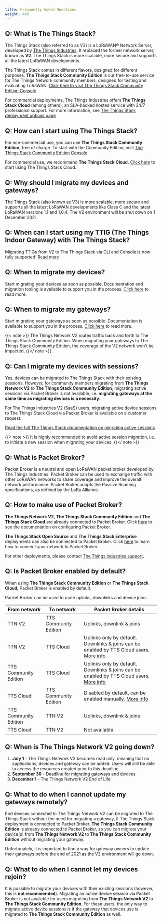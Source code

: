 ```yaml
---
title: Frequently Asked Questions
weight: 400
---
```


## Q: What is The Things Stack?
The Things Stack (also referred to as V3) is a LoRaWAN® Network Server, developed by [The Things Industries](https://www.thethingsindustries.com/). It replaced the former network server, known as **V2**. The Things Stack is more scalable, more secure and supports all the latest LoRaWAN developments.

The Things Stack comes in different flavors, designed for different purposes. **The Things Stack Community Edition** is our free-to-use service for The Things Network community members, designed for testing and evaluating LoRaWAN. [Click here to visit The Things Stack Community Edition Console](https://console.cloud.thethings.network/)

For commercial deployments, The Things Industries offers **The Things Stack Cloud** (among others), an SLA-backed hosted service with 24/7 professional support. For more information, see [The Things Stack deployment options page](https://www.thethingsindustries.com/deployment/)

## Q: How can I start using The Things Stack?
For non-commercial use, you can use **The Things Stack Community Edition**, free of charge. To start with the Community Edition, visit [The Things Stack Community Edition Console](https://console.cloud.thethings.network/).

For commercial use, we recommend **The Things Stack Cloud**. [Click here](https://accounts.thethingsindustries.com/fee-calculator) to start using The Things Stack Cloud.

## Q: Why should I migrate my devices and gateways?
The Things Stack (also known as V3) is more scalable, more secure and supports all the latest LoRaWAN developments like Class C and the latest LoRaWAN versions 1.1 and 1.0.4. The V2 environment will be shut down on 1 December 2021.

## Q: When can I start using my TTIG (The Things Indoor Gateway) with The Things Stack?
Migrating TTIGs from V2 to The Things Stack via CLI and Console is now fully supported! [Read more](https://www.thethingsindustries.com/docs/gateways/thethingsindoorgateway/)

## Q: When to migrate my devices?
Start migrating your devices as soon as possible. Documentation and migration tooling is available to support you in the process. [Click here](/the-things-stack/migrate-to-v3/) to read more.

## Q: When to migrate my gateways?
Start migrating your gateways as soon as possible. Documentation is available to support you in the process. [Click here](/the-things-stack/migrate-to-v3/) to read more. 

{{< note >}}
The Things Network V2 routes traffic back and forth to The Things Stack Community Edition. When migrating your gateways to The Things Stack Community Edition, the coverage of the V2 network won't be impacted.
{{</ note >}}

## Q: Can I migrate my devices with sessions?
Yes, devices can be migrated to The Things Stack with their existing sessions. However, for community members migrating from **The Things Network V2** to **The Things Stack Community Edition**, migrating active sessions via Packet Broker is not available, i.e. **migrating gateways at the same time as migrating devices is a necessity**.

For The Things Industries V2 (SaaS) users, migrating active device sessions to The Things Stack Cloud via Packet Broker is available on a customer request. 

[Read the full The Things Stack documentation on migrating active sessions](https://www.thethingsindustries.com/docs/getting-started/migrating/migrating-from-v2/migrate-using-migration-tool/migrate-active-session/)

{{< note >}}
It is highly recommended to avoid active session migration, i.e. to initiate a new session when migrating your devices.
{{</ note >}}

## Q: What is Packet Broker?
Packet Broker is a neutral and open LoRaWAN packet broker developed by The Things Industries. Packet Broker can be used to exchange traffic with other LoRaWAN networks to share coverage and improve the overall network performance. Packet Broker adopts the Passive Roaming specifications, as defined by the LoRa Alliance. 

## Q: How to make use of Packet Broker?
**The Things Network V2**, **The Things Stack Community Edition** and **The Things Stack Cloud** are already connected to Packet Broker. Click [here](https://www.thethingsindustries.com/docs/reference/packet-broker/configure/) to see the documentation on configuring Packet Broker.

**The Things Stack Open Source** and **The Things Stack Enterprise** deployments can also be connected to Packet Broker. Click [here](https://www.thethingsindustries.com/docs/reference/packet-broker/) to learn how to connect your network to Packet Broker.

For other deployments, please contact [The Things Industries support](mailto:support@thethingsindustries.com).

## Q: Is Packet Broker enabled by default?
When using **The Things Stack Community Edition** or **The Things Stack Cloud**, Packet Broker is enabled by default.

Packet Broker can be used to route uplinks, downlinks and device joins.

|From network | To network | Packet Broker details|
|--|--|--|
| TTN V2 | TTS Community Edition | Uplinks, downlink & joins|
| TTN V2 | TTS Cloud | Uplinks only by default. Downlinks & joins can be enabled by TTS Cloud users. [More info](https://www.thethingsindustries.com/docs/reference/packet-broker/configure/) |
| TTS Community Edition | TTS Cloud | Uplinks only by default. Downlinks & joins can be enabled by TTS Cloud users. [More info](https://www.thethingsindustries.com/docs/reference/packet-broker/configure/) |
| TTS Cloud | TTS Community Edition | Disabled by default, can be enabled manually. [More info](https://www.thethingsindustries.com/docs/reference/packet-broker/configure/)|
| TTS Community Edition | TTN V2 | Uplinks, downlink & joins|
| TTS Cloud | TTN V2 | Not available|


## Q: When is The Things Network V2 going down?
1. **July 1** - The Things Network V2 becomes read only, meaning that no applications, devices and gateway can be added. Users will still be able to access the resources created prior to this deadline.
2. **September 30** - Deadline for migrating gateways and devices
3. **December 1** - The Things Network V2 End of Life

## Q: What to do when I cannot update my gateways remotely?
End devices connected to The Things Network V2 can be migrated to The Things Stack without the need for migrating a gateway, if The Things Stack deployment is connected to Packet Broker. **The Things Stack Community Edition** is already connected to Packet Broker, so you can migrate your device(s) from **The Things Network V2** to **The Things Stack Community Edition** without migrating your gateway.

Unfortunately, it is important to find a way for gateway owners to update their gateways before the end of 2021 as the V2 environment will go down. 

## Q: What to do when I cannot let my devices rejoin?
It is possible to migrate your devices with their existing sessions (however, this is **not recommended**). Migrating an active device session via Packet Broker is not available for users migrating from **The Things Network V2** to **The Things Stack Community Edition**. For these users, the only way to migrate active device sessions is if the gateway that devices use is migrated to **The Things Stack Community Edition** as well.
